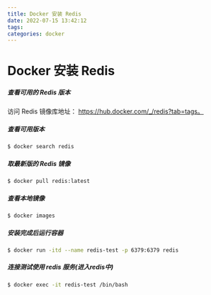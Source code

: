 ```yaml
---
title: Docker 安装 Redis
date: 2022-07-15 13:42:12
tags:
categories: docker
---
```


# Docker 安装 Redis

##### 查看可用的 Redis 版本

访问 Redis 镜像库地址： https://hub.docker.com/_/redis?tab=tags。

##### 查看可用版本

```bash
$ docker search redis
```

##### 取最新版的 Redis 镜像

```bash
$ docker pull redis:latest
```

##### 查看本地镜像

```bash
$ docker images
```

##### 安装完成后运行容器

```bash
$ docker run -itd --name redis-test -p 6379:6379 redis
```

##### 连接测试使用 redis 服务(进入redis中)

```bash
$ docker exec -it redis-test /bin/bash
```

